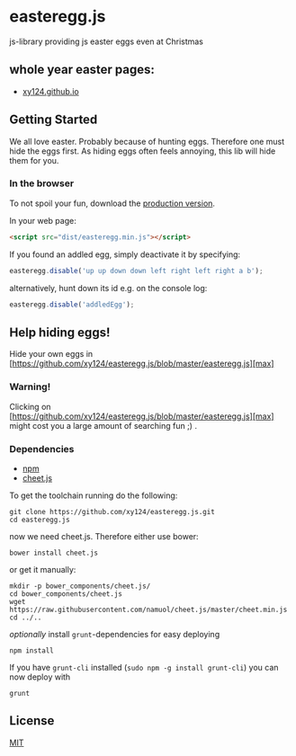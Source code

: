 # easteregg.js

js-library providing js easter eggs even at Christmas

## whole year easter pages:

 * [xy124.github.io][xy124.github.io]

[xy124.github.io]:http://xy124.github.io/

## Getting Started

We all love easter. Probably because of hunting eggs.
Therefore one must hide the eggs first.
As hiding eggs often feels annoying, this lib will hide them for you.

### In the browser
To not spoil your fun, download the [production version][min].

[min]: https://raw.github.com/xy124/easteregg.js/master/dist/easteregg.min.js

In your web page:

```html
<script src="dist/easteregg.min.js"></script>
```

If you found an addled egg, simply deactivate it by specifying:
```javascript
easteregg.disable('up up down down left right left right a b');
```
alternatively, hunt down its id e.g. on the console log:
```javascript
easteregg.disable('addledEgg');
```

## Help hiding eggs!
Hide your own eggs in
[https://github.com/xy124/easteregg.js/blob/master/easteregg.js][max]

### Warning!
Clicking on [https://github.com/xy124/easteregg.js/blob/master/easteregg.js][max]
might cost you a large amount of searching fun ;) .

[max]: https://github.com/xy124/easteregg.js/blob/master/easteregg.js

### Dependencies

 * [npm][npm]
 * [cheet.js][cheet.js]

[npm]: https://www.npmjs.org/
[cheet.js]: http://namuol.github.io/cheet.js/

To get the toolchain running do the following:
```
git clone https://github.com/xy124/easteregg.js.git
cd easteregg.js
```
now we need cheet.js. Therefore either use bower:
```
bower install cheet.js
```
or get it manually:
```
mkdir -p bower_components/cheet.js/
cd bower_components/cheet.js
wget https://raw.githubusercontent.com/namuol/cheet.js/master/cheet.min.js
cd ../..
```

*optionally* install `grunt`-dependencies for easy deploying
```
npm install
```
If you have `grunt-cli` installed (`sudo npm -g install grunt-cli`) you can now
deploy with
```
grunt
```

## License
[MIT][MIT]

[MIT]:http://opensource.org/licenses/MIT
